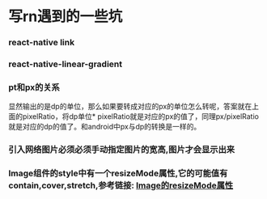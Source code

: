 # 写rn遇到的一些坑


### react-native link
### react-native-linear-gradient
### pt和px的关系

显然输出的是dp的单位，那么如果要转成对应的px的单位怎么转呢，答案就在上面的pixelRatio，将dp单位* pixelRatio就是对应的px的值了，同理px/pixelRatio就是对应的dp的值了。和android中px与dp的转换是一样的。

### 引入网络图片必须必须手动指定图片的宽高,图片才会显示出来
### Image组件的style中有一个resizeMode属性,它的可能值有contain,cover,stretch,参考链接: [Image的resizeMode属性](https://segmentfault.com/a/1190000002658374)

